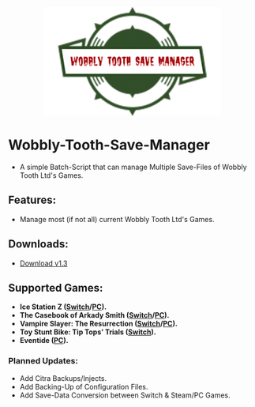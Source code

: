 <p align="center">
 <p align="center">
    <img width="360" height="220" src="1jojVVCOMkX9Wyrexe4hGfO0aTS8F5UEGSk2ZwCWEPoBQRwX580acp46E5JwtcuAUGihYIdMY5iiF4R8VL1VsgqjKMP4xHWXZzCwBQbhZRC5gLkuSWvOd-transformed.png" alt="Wobbly Tooth Save Manager.">
</p>

# Wobbly-Tooth-Save-Manager
- A simple Batch-Script that can manage Multiple Save-Files of Wobbly Tooth Ltd's Games.

## Features:
- Manage most (if not all) current Wobbly Tooth Ltd's Games.

## Downloads:
- [Download v1.3](https://github.com/Cracko298/Wobbly-Tooth-Save-Manager/releases/download/v1.3-release-1/Wobbly-Tooth-Save-Manager.zip)

## Supported Games:
- **Ice Station Z ([Switch](https://www.nintendo.com/store/products/ice-station-z-switch/)/[PC](https://store.steampowered.com/app/1795180)).**
- **The Casebook of Arkady Smith ([Switch](https://www.nintendo.com/store/products/the-casebook-of-arkady-smith-switch/)/[PC](https://store.steampowered.com/app/1260840)).**
- **Vampire Slayer: The Resurrection ([Switch](https://www.nintendo.com/store/products/vampire-slayer-the-resurrection-switch/)/[PC](https://store.steampowered.com/app/2188960)).**
- **Toy Stunt Bike: Tip Tops' Trials ([Switch](https://www.nintendo.com/store/products/toy-stunt-bike-tiptops-trials-switch/)).**
- **Eventide ([PC](https://store.steampowered.com/app/2435930)).**

### Planned Updates:
- Add Citra Backups/Injects.
- Add Backing-Up of Configuration Files.
- Add Save-Data Conversion between Switch & Steam/PC Games.
